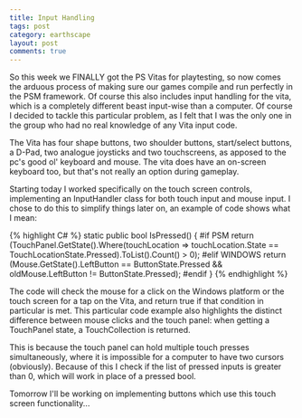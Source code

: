 ```yaml
---
title: Input Handling
tags: post
category: earthscape
layout: post
comments: true
---
```


So this week we FINALLY got the PS Vitas for playtesting, so now comes the arduous process of making sure our games compile and run perfectly in the PSM framework. Of course this also includes input handling for the vita, which is a completely different beast input-wise than a computer. Of course I decided to tackle this particular problem, as I felt that I was the only one in the group who had no real knowledge of any Vita input code.

The Vita has four shape buttons, two shoulder buttons, start/select buttons, a D-Pad, two analogue joysticks and two touchscreens, as apposed to the pc's good ol' keyboard and mouse. The vita does have an on-screen keyboard too, but that's not really an option during gameplay.

Starting today I worked specifically on the touch screen controls, implementing an InputHandler class for both touch input and mouse input. I chose to do this to simplify things later on, an example of code shows what I mean:

{% highlight C# %}
static public bool IsPressed() {
#if PSM
    return (TouchPanel.GetState().Where(touchLocation => touchLocation.State 
			== TouchLocationState.Pressed).ToList().Count() > 0);
#elif WINDOWS
    return (Mouse.GetState().LeftButton == ButtonState.Pressed 
			&& oldMouse.LeftButton != ButtonState.Pressed);
#endif
}
{% endhighlight %}

The code will check the mouse for a click on the Windows platform or the touch screen for a tap on the Vita, and return true if that condition in particular is met. This particular code example also highlights the distinct difference between mouse clicks and the touch panel: when getting a TouchPanel state, a TouchCollection is returned. 

This is because the touch panel can hold multiple touch presses simultaneously, where it is impossible for a computer to have two cursors (obviously). Because of this I check if the list of pressed inputs is greater than 0, which will work in place of a pressed bool.

Tomorrow I'll be working on implementing buttons which use this touch screen functionality...